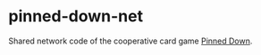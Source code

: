 pinned-down-net
===============

Shared network code of the cooperative card game [Pinned Down](http://pinneddown.de/).
